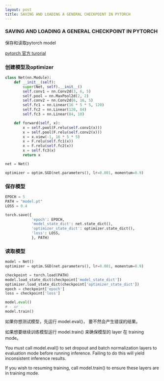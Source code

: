 ```yaml
---
layout: post
title: SAVING AND LOADING A GENERAL CHECKPOINT IN PYTORCH
---
```


### SAVING AND LOADING A GENERAL CHECKPOINT IN PYTORCH

保存和读取pytorch model

[pytorch 官方 turorial](https://pytorch.org/tutorials/recipes/recipes/saving_and_loading_a_general_checkpoint.html)

### 创建模型及optimizer

```python
class Net(nn.Module):
    def __init__(self):
        super(Net, self).__init__()
        self.conv1 = nn.Conv2d(3, 6, 5)
        self.pool = nn.MaxPool2d(2, 2)
        self.conv2 = nn.Conv2d(6, 16, 5)
        self.fc1 = nn.Linear(16 * 5 * 5, 120)
        self.fc2 = nn.Linear(120, 84)
        self.fc3 = nn.Linear(84, 10)

    def forward(self, x):
        x = self.pool(F.relu(self.conv1(x)))
        x = self.pool(F.relu(self.conv2(x)))
        x = x.view(-1, 16 * 5 * 5)
        x = F.relu(self.fc1(x))
        x = F.relu(self.fc2(x))
        x = self.fc3(x)
        return x

net = Net()

optimizer = optim.SGD(net.parameters(), lr=0.001, momentum=0.9)
```

### 保存模型

```python
EPOCH = 5
PATH = "model.pt"
LOSS = 0.4

torch.save({
            'epoch': EPOCH,
            'model_state_dict': net.state_dict(),
            'optimizer_state_dict': optimizer.state_dict(),
            'loss': LOSS,
            }, PATH)
```

### 读取模型

```python
model = Net()
optimizer = optim.SGD(net.parameters(), lr=0.001, momentum=0.9)

checkpoint = torch.load(PATH)
model.load_state_dict(checkpoint['model_state_dict'])
optimizer.load_state_dict(checkpoint['optimizer_state_dict'])
epoch = checkpoint['epoch']
loss = checkpoint['loss']

model.eval()
# - or -
model.train()
```

如果你想测试模型，先运行 model.eval()， 要不然会产生错误的结果。

如果想要继续训练模型运行 model.train() 来确保模型的 layer 在 training mode。

You must call model.eval() to set dropout and batch normalization layers to evaluation mode before running inference. Failing to do this will yield inconsistent inference results.

If you wish to resuming training, call model.train() to ensure these layers are in training mode.
